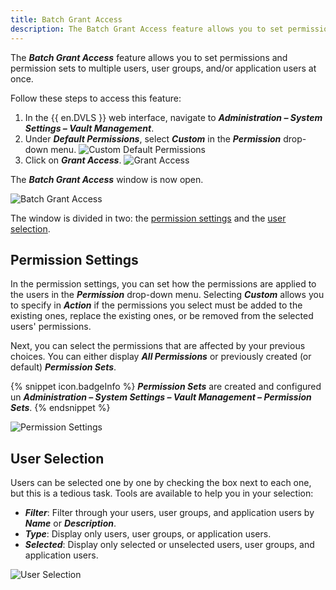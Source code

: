 ```yaml
---
title: Batch Grant Access
description: The Batch Grant Access feature allows you to set permissions and permission sets to multiple users, user groups, and/or application users at once.
---
```

The ***Batch Grant Access*** feature allows you to set permissions and permission sets to multiple users, user groups, and/or application users at once.

Follow these steps to access this feature:
1. In the {{ en.DVLS }} web interface, navigate to ***Administration – System Settings – Vault Management***.
1. Under ***Default Permissions***, select ***Custom*** in the ***Permission*** drop-down menu.
![Custom Default Permissions](/img/en/server/ServerOp2071.png)
1. Click on ***Grant Access***.
![Grant Access](/img/en/server/ServerOp2072.png)

The ***Batch Grant Access*** window is now open.

![Batch Grant Access](/img/en/server/ServerOp2070.png)

The window is divided in two: the <a href="#permission-settings">permission settings</a> and the <a href="#user-selection">user selection</a>.

## Permission Settings

In the permission settings, you can set how the permissions are applied to the users in the ***Permission*** drop-down menu. Selecting ***Custom*** allows you to specify in ***Action*** if the permissions you select must be added to the existing ones, replace the existing ones, or be removed from the selected users' permissions.

Next, you can select the permissions that are affected by your previous choices. You can either display ***All Permissions*** or previously created (or default) ***Permission Sets***.

{% snippet icon.badgeInfo %} 
***Permission Sets*** are created and configured un ***Administration – System Settings – Vault Management – Permission Sets***.
{% endsnippet %}

![Permission Settings](/img/en/server/ServerOp2073.png)

## User Selection

Users can be selected one by one by checking the box next to each one, but this is a tedious task. Tools are available to help you in your selection:
* ***Filter***: Filter through your users, user groups, and application users by ***Name*** or ***Description***.
* ***Type***: Display only users, user groups, or application users.
* ***Selected***: Display only selected or unselected users, user groups, and application users.

![User Selection](/img/en/server/ServerOp2074.png)
